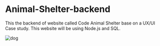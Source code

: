 # Animal-Shelter-backend

This the backend of website called Code Animal Shelter base on a UX/UI Case study. This website will be using Node.js and SQL.


<img src="https://images.unsplash.com/photo-1543466835-00a7907e9de1?ixlib=rb-4.0.3&ixid=MnwxMjA3fDB8MHxzZWFyY2h8NXx8ZG9nfGVufDB8fDB8fA%3D%3D&auto=format&fit=crop&w=500&q=60"
     alt="dog"
     style="float: left; margin-right: 10px;" />